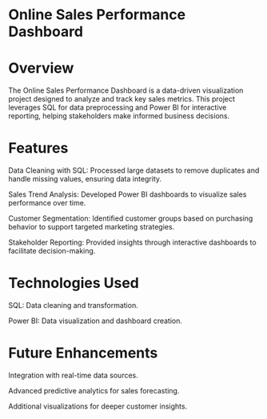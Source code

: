 # Online Sales Performance Dashboard

# Overview

The Online Sales Performance Dashboard is a data-driven visualization project designed to analyze and track key sales metrics. This project leverages SQL for data preprocessing and Power BI for interactive reporting, helping stakeholders make informed business decisions.

# Features

Data Cleaning with SQL: Processed large datasets to remove duplicates and handle missing values, ensuring data integrity.

Sales Trend Analysis: Developed Power BI dashboards to visualize sales performance over time.

Customer Segmentation: Identified customer groups based on purchasing behavior to support targeted marketing strategies.

Stakeholder Reporting: Provided insights through interactive dashboards to facilitate decision-making.

# Technologies Used

SQL: Data cleaning and transformation.

Power BI: Data visualization and dashboard creation.

# Future Enhancements

Integration with real-time data sources.

Advanced predictive analytics for sales forecasting.

Additional visualizations for deeper customer insights.
